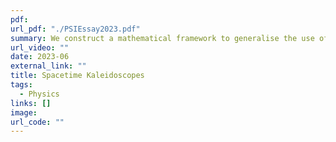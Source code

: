 ```yaml
---
pdf: 
url_pdf: "./PSIEssay2023.pdf"
summary: We construct a mathematical framework to generalise the use of reflection groups in classifying discrete symmetries of Lorentzian spaces, inspired by both the immense mathematical applicability of familiar Coxeter theory and potential applications to discrete models of spacetimes. With this goal, we present a generalisation of the notion of crystallographic symmetry, and argue its necessity. Utilising this generalisation, we show how properties of reflection groups and mirror hyper- planes in Euclidean space turn out to be vastly different from Lorentzian spaces.
url_video: ""
date: 2023-06
external_link: ""
title: Spacetime Kaleidoscopes
tags:
  - Physics
links: []
image: 
url_code: ""
---
```


